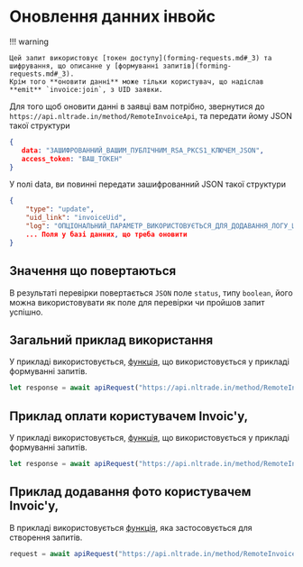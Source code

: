 # Оновлення данних інвойс

!!! warning

    Цей запит використовує [токен доступу](forming-requests.md#_3) та шифрування, що описанне у [формуванні запитів](forming-requests.md#_3).
    Крім того **оновити данні** може тільки користувач, що надіслав **emit** `invoice:join`, з UID заявки.

Для того щоб оновити данні в заявці вам потрібно, звернутися до `https://api.nltrade.in/method/RemoteInvoiceApi`, та передати йому JSON такої структури
``` json
{
   data: "ЗАШИФРОВАННИЙ_ВАШИМ_ПУБЛІЧНИМ_RSA_PKCS1_КЛЮЧЕМ_JSON",
   access_token: "ВАШ_ТОКЕН"
}
```
У полі data, ви повинні передати зашифрованний JSON такої структури
``` json
{
    "type": "update",
    "uid_link": "invoiceUid",
    "log": "ОПЦІОНАЛЬНИЙ_ПАРАМЕТР_ВИКОРИСТОВУЄТЬСЯ_ДЛЯ_ДОДАВАННЯ_ЛОГУ_ЩОДО_ВИКОНАННИХ_ДІЙ_ЗІ_СТОРОНИ_КЛІЄНТА",
    ... Поля у базі данних, що треба оновити
}
```

## Значення що повертаються
В результаті перевірки повертається `JSON` поле `status`, типу `boolean`, його можна використовувати як поле для перевірки чи пройшов запит успішно.

## Загальний приклад використання 
У прикладі використовується, [функція](forming-requests.md#_5), що використовується у прикладі формуванні запитів.
``` js
let response = await apiRequest("https://api.nltrade.in/method/RemoteInvoiceApi", {"type": "update", "uid_link": invoiceUid, "log": "Заявка оплаченна клієнтом", ... поля що треба оновити}, token)
```

## Приклад оплати користувачем Invoic'у, 
У прикладі використовується, [функція](forming-requests.md#_5), що використовується у прикладі формуванні запитів.
``` js
let response = await apiRequest("https://api.nltrade.in/method/RemoteInvoiceApi", {"type": "update", "uid_link": invoiceUid, "status": "pay", "log": "Заявка оплаченна клієнтом"}, token)
```

## Приклад додавання фото користувачем Invoic'у, 
В прикладі використовується [функція](forming-requests.md#_5), яка застосовується для створення запитів.
``` js
request = await apiRequest("https://api.nltrade.in/method/RemoteInvoiceApi", {"type": "update", "uid_link": invoiceUid, "status": "notApprove", "approve_photo": photoUrl, "log": "Фото підтвердження відправленно"}, token)
```

